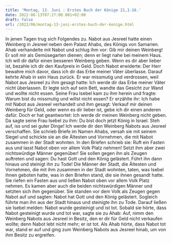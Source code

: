 ```yaml
---
title: 'Montag, 13. Juni : Erstes Buch der Könige 21,1-16.'
date: 2022-06-13T07:27:00.001+02:00
draft: false
url: /2022/06/montag-13-juni-erstes-buch-der-konige.html
---
```


In jenen Tagen trug sich Folgendes zu. Nabot aus Jesreel hatte einen Weinberg in Jesreel neben dem Palast Ahabs, des Königs von Samarien. Ahab verhandelte mit Nabot und schlug ihm vor: Gib mir deinen Weinberg! Er soll mir als Gemüsegarten dienen; denn er liegt nahe bei meinem Haus. Ich will dir dafür einen besseren Weinberg geben. Wenn es dir aber lieber ist, bezahle ich dir den Kaufpreis in Geld. Doch Nabot erwiderte: Der Herr bewahre mich davor, dass ich dir das Erbe meiner Väter überlasse. Darauf kehrte Ahab in sein Haus zurück. Er war missmutig und verdrossen, weil Nabot aus Jesreel zu ihm gesagt hatte: Ich werde dir das Erbe meiner Väter nicht überlassen. Er legte sich auf sein Bett, wandte das Gesicht zur Wand und wollte nicht essen. Seine Frau Isebel kam zu ihm herein und fragte: Warum bist du missmutig und willst nicht essen? Er erzählte ihr: Ich habe mit Nabot aus Jesreel verhandelt und ihm gesagt: Verkauf mir deinen Weinberg für Geld, oder wenn es dir lieber ist, gebe ich dir einen anderen dafür. Doch er hat geantwortet: Ich werde dir meinen Weinberg nicht geben. Da sagte seine Frau Isebel zu ihm: Du bist doch jetzt König in Israel. Steh auf, iss und sei guter Dinge! Ich werde dir den Weinberg Nabots aus Jesreel verschaffen. Sie schrieb Briefe im Namen Ahabs, versah sie mit seinem Siegel und schickte sie an die Ältesten und Vornehmen, die mit Nabot zusammen in der Stadt wohnten. In den Briefen schrieb sie: Ruft ein Fasten aus und lasst Nabot oben vor allem Volk Platz nehmen! Setzt ihm aber zwei nichtswürdige Männer gegenüber! Sie sollen gegen ihn als Zeugen auftreten und sagen: Du hast Gott und den König gelästert. Führt ihn dann hinaus und steinigt ihn zu Tode! Die Männer der Stadt, die Ältesten und Vornehmen, die mit ihm zusammen in der Stadt wohnten, taten, was Isebel ihnen geboten hatte, was in den Briefen stand, die sie ihnen gesandt hatte. Sie riefen ein Fasten aus und ließen Nabot oben vor allem Volk Platz nehmen. Es kamen aber auch die beiden nichtswürdigen Männer und setzten sich ihm gegenüber. Sie standen vor dem Volk als Zeugen gegen Nabot auf und sagten: Nabot hat Gott und den König gelästert. Sogleich führte man ihn aus der Stadt hinaus und steinigte ihn zu Tode. Darauf ließen sie Isebel melden: Nabot wurde gesteinigt und ist tot. Sobald sie hörte, dass Nabot gesteinigt wurde und tot war, sagte sie zu Ahab: Auf, nimm den Weinberg Nabots aus Jesreel in Besitz, den er dir für Geld nicht verkaufen wollte; denn Nabot lebt nicht mehr; er ist tot. Als Ahab hörte, dass Nabot tot war, stand er auf und ging zum Weinberg Nabots aus Jesreel hinab, um von ihm Besitz zu ergreifen.